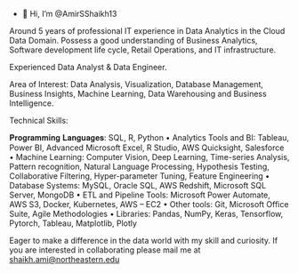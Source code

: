 - 👋 Hi, I’m @AmirSShaikh13

Around 5 years of professional IT experience in Data Analytics in the Cloud Data Domain. Possess a good understanding of Business Analytics, Software development life cycle, Retail Operations, and IT infrastructure. 

Experienced Data Analyst & Data Engineer.

Area of Interest: Data Analysis, Visualization, Database Management, Business Insights, Machine Learning, Data Warehousing and Business Intelligence.

Technical Skills:

𝐏𝐫𝐨𝐠𝐫𝐚𝐦𝐦𝐢𝐧𝐠 𝐋𝐚𝐧𝐠𝐮𝐚𝐠𝐞𝐬: SQL, R, Python
•	Analytics Tools and BI: Tableau, Power BI, Advanced Microsoft Excel, R Studio, AWS Quicksight, 
        Salesforce
•	Machine Learning: Computer Vision, Deep Learning, Time-series Analysis, Pattern recognition, 
        Natural Language Processing, Hypothesis Testing, Collaborative Filtering, Hyper-parameter Tuning, 
        Feature Engineering
•	Database Systems: MySQL, Oracle SQL, AWS Redshift, Microsoft SQL Server, MongoDB
•	ETL and Pipeline Tools: Microsoft Power Automate, AWS S3, Docker, Kubernetes, AWS – EC2
•	Other tools: Git, Microsoft Office Suite, Agile Methodologies
•	Libraries: Pandas, NumPy, Keras, Tensorflow, Pytorch, Tableau, Matplotlib, Plotly

Eager to make a difference in the data world with my skill and curiosity. If you are interested in collaborating please mail me at shaikh.ami@northeastern.edu

<!---
AmirSShaikh13/AmirSShaikh13 is a ✨ special ✨ repository because its `README.md` (this file) appears on your GitHub profile.
You can click the Preview link to take a look at your changes.
--->
